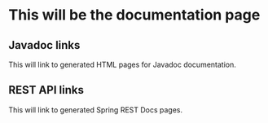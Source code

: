 # This will be the documentation page

## Javadoc links

This will link to generated HTML pages for Javadoc documentation.

## REST API links

This will link to generated Spring REST Docs pages. 
